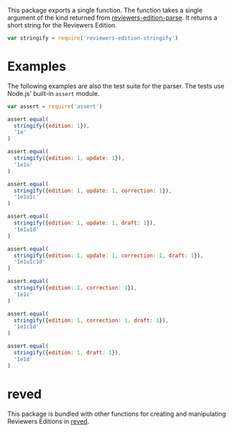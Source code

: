 This package exports a single function. The function takes a single argument of the kind returned from [reviewers-edition-parse][parse]. It returns a short string for the Reviewers Edition.

```javascript
var stringify = require('reviewers-edition-stringify')
```

[parse]: https://www.npmjs.com/packages/reviewers-edition-parse

# Examples

The following examples are also the test suite for the parser. The tests
use Node.js' built-in `assert` module.

```javascript
var assert = require('assert')

assert.equal(
  stringify({edition: 1}),
  '1e'
)

assert.equal(
  stringify({edition: 1, update: 1}),
  '1e1u'
)

assert.equal(
  stringify({edition: 1, update: 1, correction: 1}),
  '1e1u1c'
)

assert.equal(
  stringify({edition: 1, update: 1, draft: 1}),
  '1e1u1d'
)

assert.equal(
  stringify({edition: 1, update: 1, correction: 1, draft: 1}),
  '1e1u1c1d'
)

assert.equal(
  stringify({edition: 1, correction: 1}),
  '1e1c'
)

assert.equal(
  stringify({edition: 1, correction: 1, draft: 1}),
  '1e1c1d'
)

assert.equal(
  stringify({edition: 1, draft: 1}),
  '1e1d'
)
```

# reved

This package is bundled with other functions for
creating and manipulating Reviewers Editions in
[reved](https://www.npmjs.com/packages/reved).
